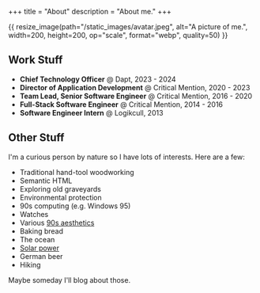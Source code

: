 +++
title = "About"
description = "About me."
+++

{{ resize_image(path="/static_images/avatar.jpeg", alt="A picture of me.", width=200,
height=200, op="scale", format="webp", quality=50) }}

## Work Stuff

- **Chief Technology Officer** @ Dapt, 2023 - 2024
- **Director of Application Development** @ Critical Mention, 2020 - 2023
- **Team Lead, Senior Software Engineer** @ Critical Mention, 2016 - 2020
- **Full-Stack Software Engineer** @ Critical Mention, 2014 - 2016
- **Software Engineer Intern** @ Logikcull, 2013

## Other Stuff

I'm a curious person by nature so I have lots of interests. Here are a few:

- Traditional hand-tool woodworking
- Semantic HTML
- Exploring old graveyards
- Environmental protection
- 90s computing (e.g. Windows 95)
- Watches
- Various [90s aesthetics](https://www.are.na/evan-collins-1522646491/channels)
- Baking bread
- The ocean
- [Solar power](https://solar.lowtechmagazine.com/)
- German beer
- Hiking

Maybe someday I'll blog about those.
